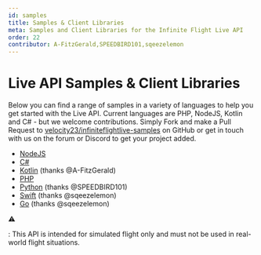 ```yaml
---
id: samples
title: Samples & Client Libraries
meta: Samples and Client Libraries for the Infinite Flight Live API
order: 22
contributor: A-FitzGerald,SPEEDBIRD101,sqeezelemon
---
```


# Live API Samples & Client Libraries

Below you can find a range of samples in a variety of languages to help you get started with the Live API. Current languages are PHP, NodeJS, Kotlin and C# - but we welcome contributions. Simply Fork and make a Pull Request to [velocity23/infiniteflightlive-samples](https://github.com/Velocity23/infiniteflightlive-samples) on GitHub or get in touch with us on the forum or Discord to get your project added.

- [NodeJS](https://github.com/Velocity23/infiniteflightlive-samples/tree/master/NodeJS)
- [C#](https://github.com/Velocity23/infiniteflightlive-samples/tree/master/C%23)
- [Kotlin](https://github.com/A-FitzGerald/InfiniteLiveKt) (thanks @A-FitzGerald)
- [PHP](https://github.com/Velocity23/infiniteflightlive-samples/tree/master/PHP)
- [Python](https://github.com/SPEEDBIRD101-CLXVA/InfiniteFlight-LiveApi) (thanks @SPEEDBIRD101)
- [Swift](https://github.com/sqeezelemon/SwiftyLiveApi) (thanks @sqeezelemon)
- [Go](https://github.com/sqeezelemon/golive) (thanks @sqeezelemon)

⚠️

: This API is intended for simulated flight only and must not be used in real-world flight situations.
